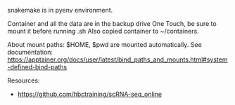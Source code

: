 snakemake is in pyenv environment.

Container and all the data are in the backup drive One Touch, be sure to mount it before running .sh
Also copied container to ~/containers.

About mount paths:
$HOME, $pwd are mounted automatically. See documentation:
https://apptainer.org/docs/user/latest/bind_paths_and_mounts.html#system-defined-bind-paths

Resources:
- https://github.com/hbctraining/scRNA-seq_online

